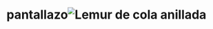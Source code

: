 # pantallazo![Lemur de cola anillada](https://user-images.githubusercontent.com/26774278/144517418-a8c050c8-26cc-4238-b228-e81fb764650d.jpeg)
